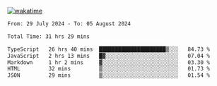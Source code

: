 [![wakatime](https://wakatime.com/badge/user/702d7a0d-6421-40c6-be4d-9b18f6ca91d5.svg)](https://wakatime.com/@702d7a0d-6421-40c6-be4d-9b18f6ca91d5)

<!--START_SECTION:waka-->

```txt
From: 29 July 2024 - To: 05 August 2024

Total Time: 31 hrs 29 mins

TypeScript   26 hrs 40 mins  █████████████████████▒░░░   84.73 %
JavaScript   2 hrs 13 mins   █▓░░░░░░░░░░░░░░░░░░░░░░░   07.04 %
Markdown     1 hr 2 mins     ▓░░░░░░░░░░░░░░░░░░░░░░░░   03.30 %
HTML         32 mins         ▒░░░░░░░░░░░░░░░░░░░░░░░░   01.73 %
JSON         29 mins         ▒░░░░░░░░░░░░░░░░░░░░░░░░   01.54 %
```

<!--END_SECTION:waka-->